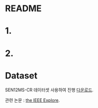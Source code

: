 # README

# 1. 

# 2. 

# Dataset

SEN12MS-CR 데이터셋 사용하여 진행 [다운로드](https://mediatum.ub.tum.de/1554803).

관련 논문 : [the IEEE Explore](https://ieeexplore.ieee.org/stamp/stamp.jsp?tp=&arnumber=9211498).
